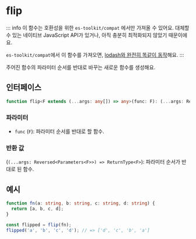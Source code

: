 # flip

::: info
이 함수는 호환성을 위한 `es-toolkit/compat` 에서만 가져올 수 있어요. 대체할 수 있는 네이티브 JavaScript API가 있거나, 아직 충분히 최적화되지 않았기 때문이에요.

`es-toolkit/compat`에서 이 함수를 가져오면, [lodash와 완전히 똑같이 동작](../../../compatibility.md)해요.
:::

주어진 함수의 파라미터 순서를 반대로 바꾸는 새로운 함수를 생성해요.

## 인터페이스

```typescript
function flip<F extends (...args: any[]) => any>(func: F): (...args: Reversed<Parameters<F>>) => ReturnType<F>;
```

### 파라미터

- `func` (`F`): 파라미터 순서를 반대로 할 함수.

### 반환 값

(`(...args: Reversed<Parameters<F>>) => ReturnType<F>`): 파라미터 순서가 반대로 된 함수.

## 예시

```typescript
function fn(a: string, b: string, c: string, d: string) {
  return [a, b, c, d];
}

const flipped = flip(fn);
flipped('a', 'b', 'c', 'd'); // => ['d', 'c', 'b', 'a']
```
